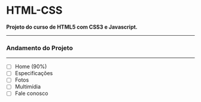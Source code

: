 # HTML-CSS
 **Projeto do curso de HTML5 com CSS3 e Javascript.**
  
 ---
 ### Andamento do Projeto
 ---
 
 - [ ] Home (90%)
 - [ ] Especificações
 - [ ] Fotos
 - [ ] Multimídia
 - [ ] Fale conosco
